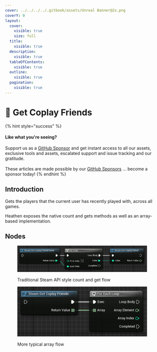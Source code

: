 ```yaml
---
cover: ../../../../.gitbook/assets/Unreal Banner@2x.png
coverY: 0
layout:
  cover:
    visible: true
    size: full
  title:
    visible: true
  description:
    visible: true
  tableOfContents:
    visible: true
  outline:
    visible: true
  pagination:
    visible: true
---
```


# 🔵 Get Coplay Friends

{% hint style="success" %}
#### Like what you're seeing?

Support us as a [GitHub Sponsor](../../../../become-a-sponsor/) and get instant access to all our assets, exclusive tools and assets, escalated support and issue tracking and our gratitude.\
\
These articles are made possible by our [GitHub Sponsors](../../../../become-a-sponsor/) ... become a sponsor today!
{% endhint %}

## Introduction

Gets the players that the current user has recently played with, across all games.

Heathen exposes the native count and gets methods as well as an array-based implementation.

## Nodes

<figure><img src="../../../../.gitbook/assets/image (19) (1) (1) (1).png" alt=""><figcaption><p>Traditional Steam API style count and get flow</p></figcaption></figure>

<figure><img src="../../../../.gitbook/assets/image (20) (1) (1) (1).png" alt=""><figcaption><p>More typical array flow</p></figcaption></figure>
